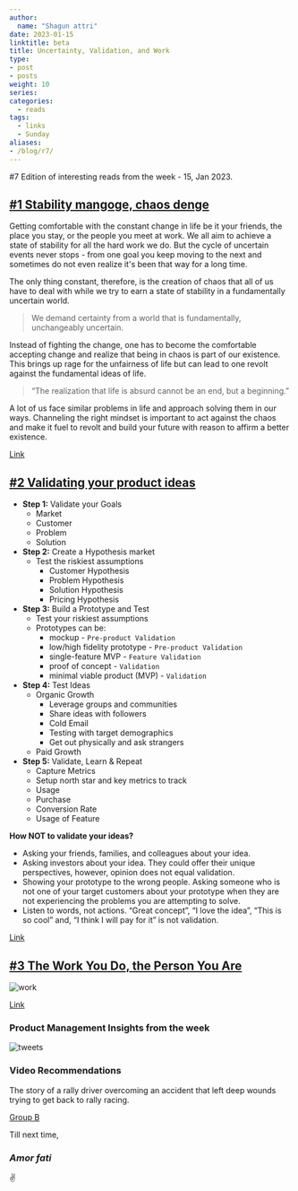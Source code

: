 ```yaml
---
author:
  name: "Shagun attri"
date: 2023-01-15
linktitle: beta
title: Uncertainty, Validation, and Work
type:
- post
- posts
weight: 10
series:
categories:
  - reads
tags:
  - links
  - Sunday
aliases:
- /blog/r7/
---
```


#7 Edition of interesting reads from the week - 15, Jan 2023.

## [#1 Stability mangoge, chaos denge](https://www.thebalcony.in/let-the-chaos-begin/)

Getting comfortable with the constant change in life be it your friends, the place you stay, or the people you meet at work. We all aim to achieve a state of stability for all the hard work we do. But the cycle of uncertain events never stops - from one goal you keep moving to the next and sometimes do not even realize it's been that way for a long time.

The only thing constant, therefore, is the creation of chaos that all of us have to deal with while we try to earn a state of stability in a fundamentally uncertain world.

> We demand certainty from a world that is fundamentally, unchangeably uncertain.

Instead of fighting the change, one has to become the comfortable accepting change and realize that being in chaos is part of our existence. This brings up rage for the unfairness of life but can lead to one revolt against the fundamental ideas of life.

> “The realization that life is absurd cannot be an end, but a beginning.”

A lot of us face similar problems in life and approach solving them in our ways. Channeling the right mindset is important to act against the chaos and make it fuel to revolt and build your future with reason to affirm a better existence.

[Link](https://www.thebalcony.in/let-the-chaos-begin/)

## [#2 Validating your product ideas](https://whizzoe.substack.com/p/how-to-tell-if-your-idea-is-worth)

- **Step 1:** Validate your Goals
  - Market
  - Customer
  - Problem
  - Solution
- **Step 2:** Create a Hypothesis market
  - Test the riskiest assumptions
    - Customer Hypothesis
    - Problem Hypothesis
    - Solution Hypothesis
    - Pricing Hypothesis
- **Step 3:** Build a Prototype and Test
  - Test your riskiest assumptions
  - Prototypes can be:
    - mockup - `Pre-product Validation`
    - low/high fidelity prototype - `Pre-product Validation`
    - single-feature MVP - `Feature Validation`
    - proof of concept - `Validation`
    - minimal viable product (MVP) - `Validation`
- **Step 4:** Test Ideas
  - Organic Growth
    - Leverage groups and communities
    - Share ideas with followers
    - Cold Email
    - Testing with target demographics
    - Get out physically and ask strangers
  - Paid Growth
- **Step 5:** Validate, Learn & Repeat
  - Capture Metrics
  - Setup north star and key metrics to track
  - Usage
  - Purchase
  - Conversion Rate
  - Usage of Feature

**How NOT to validate your ideas?**

- Asking your friends, families, and colleagues about your idea.
- Asking investors about your idea. They could offer their unique perspectives, however, opinion does not equal validation.
- Showing your prototype to the wrong people. Asking someone who is not one of your target customers about your prototype when they are not experiencing the problems you are attempting to solve.
- Listen to words, not actions. “Great concept”, “I love the idea”, “This is so cool” and, “I think I will pay for it” is not validation.

[Link](https://whizzoe.substack.com/p/how-to-tell-if-your-idea-is-worth)

## [#3 The Work You Do, the Person You Are](https://www.newyorker.com/magazine/2017/06/05/toni-morrison-the-work-you-do-the-person-you-are)

![work](https://user-images.githubusercontent.com/29366864/212586196-a9663326-a7c3-4af0-98ff-57230967dc21.jpeg)

[Link](https://www.newyorker.com/magazine/2017/06/05/toni-morrison-the-work-you-do-the-person-you-are)

### Product Management Insights from the week

![tweets](https://user-images.githubusercontent.com/29366864/212584167-d26639cb-a505-4764-a1d3-20acd3377966.png)

### Video Recommendations

The story of a rally driver overcoming an accident that left deep wounds trying to get back to rally racing.

[Group B](https://youtu.be/c_S9UUHJNaw)

Till next time,
### *Amor fati*
✌️